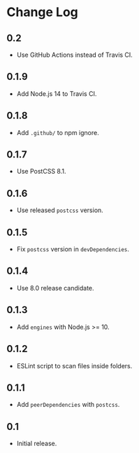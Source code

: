 # Change Log

## 0.2
* Use GitHub Actions instead of Travis CI.

## 0.1.9
* Add Node.js 14 to Travis CI.

## 0.1.8
* Add `.github/` to npm ignore.

## 0.1.7
* Use PostCSS 8.1.

## 0.1.6
* Use released `postcss` version.

## 0.1.5
* Fix `postcss` version in `devDependencies`.

## 0.1.4
* Use 8.0 release candidate.

## 0.1.3
* Add `engines` with Node.js >= 10.

## 0.1.2
* ESLint script to scan files inside folders.

## 0.1.1
* Add `peerDependencies` with `postcss`.

## 0.1
* Initial release.

